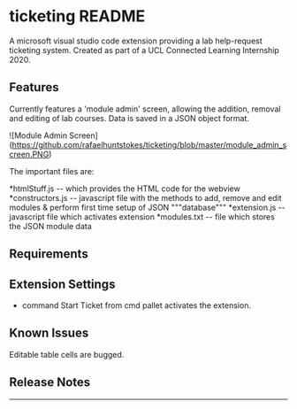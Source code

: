# ticketing README

A microsoft visual studio code extension providing a lab help-request ticketing system. Created as part of a UCL Connected Learning Internship 2020.

## Features

Currently features a 'module admin' screen, allowing the addition, removal and editing of lab courses. Data is saved in a JSON object format. 

\!\[Module Admin Screen\]\(https://github.com/rafaelhuntstokes/ticketing/blob/master/module_admin_screen.PNG)

The important files are: 

*htmlStuff.js      -- which provides the HTML code for the webview
*constructors.js   -- javascript file with the methods to add, remove and edit modules & perform first time setup of JSON """database"""
*extension.js      -- javascript file which activates extension 
*modules.txt       -- file which stores the JSON module data

## Requirements

## Extension Settings

* command Start Ticket from cmd pallet activates the extension. 

## Known Issues

Editable table cells are bugged.

## Release Notes


-----------------------------------------------------------------------------------------------------------
